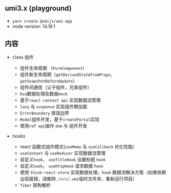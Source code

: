 ## umi3.x (playground)
- `yarn create @umijs/umi-app`
- node version: 14.16.1


## 内容
- class 组件
  - 组件生命周期 （`PureComponent`）
  - 组件新生命周期（`getDerivedStateFromProps`, `getSnapshotBeforeUpdate`）
  - 组件间通信（父子组件，兄弟组件）
  - `Dva`数据处理及数据`mock`
  - 基于`react context api` 实现数据流管理
  - `lazy` 与 `suspense` 实现组件懒加载
  - `ErrorBoundary` 错误边界
  - `Modal`组件开发，基于`createPortal`实现
  - 使用`ref api`操作 `dom` 与 组件开发

- hooks
  - react 函数式组件模式(`useMemo` 与 `useCallback` 优化性能)
  - `useContext` 与 `useReducer` 实现数据流管理
  - 自定义`hook`， `useTitleHook` 设置标题 `hook`
  - 自定义`hook`， `useHttpHook` 请求数据 `hook`
  - 使用 `think-react-store` 实现数据处理，`hook` 数据流解决方案（如果依赖出现报错，请删除`./src/.umi`临时文件夹，重新运行项目）
  - `fiber` 架构解析



